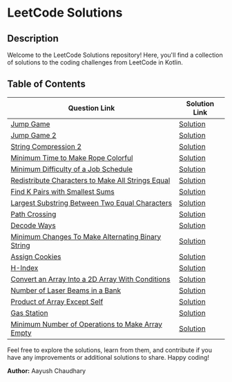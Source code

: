 # LeetCode Solutions

## Description

Welcome to the LeetCode Solutions repository! Here, you'll find a collection of solutions to the coding challenges from
LeetCode in Kotlin.

## Table of Contents

| Question Link                                                                                                                        | Solution Link                                                                                                                        |
|--------------------------------------------------------------------------------------------------------------------------------------|--------------------------------------------------------------------------------------------------------------------------------------|
| [Jump Game](https://leetcode.com/problems/jump-game/)                                                                                | [Solution](https://github.com/thearchetypee/LeetCodeSolutions/blob/main/src/December/JumpGame.kt)                                    |
| [Jump Game 2](https://leetcode.com/problems/jump-game-ii)                                                                            | [Solution](https://github.com/thearchetypee/LeetCodeSolutions/blob/main/src/December/JumpGame2.kt)                                   |
| [String Compression 2](https://leetcode.com/problems/string-compression-ii)                                                          | [Solution](https://github.com/thearchetypee/LeetCodeSolutions/blob/main/src/December/StringCompression2.kt)                          |
| [Minimum Time to Make Rope Colorful](https://leetcode.com/problems/minimum-time-to-make-rope-colorful)                               | [Solution](https://github.com/thearchetypee/LeetCodeSolutions/blob/main/src/December/MinimumTimeToMakeRopeColorFul.kt)               |
| [Minimum Difficulty of a Job Schedule](https://leetcode.com/problems/minimum-difficulty-of-a-job-schedule)                           | [Solution](https://github.com/thearchetypee/LeetCodeSolutions/blob/main/src/December/MinimumDiffOfAJobSchedule.kt)                   |
| [Redistribute Characters to Make All Strings Equal](https://leetcode.com/problems/redistribute-characters-to-make-all-strings-equal) | [Solution](https://github.com/thearchetypee/LeetCodeSolutions/blob/main/src/December/RedistributeCharacterstoMakeAllStringsEqual.kt) |
| [Find K Pairs with Smallest Sums](https://leetcode.com/problems/find-k-pairs-with-smallest-sums)                                     | [Solution](https://github.com/thearchetypee/LeetCodeSolutions/blob/main/src/December/KthSmallestPair.kt)                             |
| [Largest Substring Between Two Equal Characters](https://leetcode.com/problems/largest-substring-between-two-equal-characters)       | [Solution](https://github.com/thearchetypee/LeetCodeSolutions/blob/main/src/December/MaxLengthBetweenEqualCharacters.kt)             |
| [Path Crossing](https://leetcode.com/problems/path-crossing)                                                                         | [Solution](https://github.com/thearchetypee/LeetCodeSolutions/blob/main/src/December/PathCrossing.kt)                                |
| [Decode Ways](https://leetcode.com/problems/decode-ways/)                                                                            | [Solution](https://github.com/thearchetypee/LeetCodeSolutions/blob/main/src/December/NumDecoding.kt)                                 |
| [Minimum Changes To Make Alternating Binary String](https://leetcode.com/problems/minimum-changes-to-make-alternating-binary-string) | [Solution](https://github.com/thearchetypee/LeetCodeSolutions/blob/main/src/December/MinOperations.kt)                               |
| [Assign Cookies](https://leetcode.com/problems/assign-cookies)                                                                       | [Solution](https://github.com/thearchetypee/LeetCodeSolutions/blob/main/src/January/AssignCookies.kt)                                |
| [H-Index](https://leetcode.com/problems/h-index)                                                                                     | [Solution](https://github.com/thearchetypee/LeetCodeSolutions/blob/main/src/January/HIndex.kt)                                       |
| [Convert an Array Into a 2D Array With Conditions](https://leetcode.com/problems/convert-an-array-into-a-2d-array-with-conditions)   | [Solution](https://github.com/thearchetypee/LeetCodeSolutions/blob/main/src/January/ConvertanArrayIntoa2DArrayWithConditions.kt)     |
| [Number of Laser Beams in a Bank](https://leetcode.com/problems/number-of-laser-beams-in-a-bank)                                     | [Solution](https://github.com/thearchetypee/LeetCodeSolutions/blob/main/src/January/NumberOfBeamsInABank.kt)                         |
| [Product of Array Except Self](https://leetcode.com/problems/product-of-array-except-self)                                           | [Solution](https://github.com/thearchetypee/LeetCodeSolutions/blob/main/src/January/ProductofArrayExceptSelf.kt)                     |
| [Gas Station](https://leetcode.com/problems/gas-station)                                                                             | [Solution](https://github.com/thearchetypee/LeetCodeSolutions/blob/main/src/January/GasStation.kt)                                   |
| [Minimum Number of Operations to Make Array Empty](https://leetcode.com/problems/minimum-number-of-operations-to-make-array-empty)                                     | [Solution](https://github.com/thearchetypee/LeetCodeSolutions/blob/main/src/January/MinimumNumberofOperationstoMakeArrayEmpty.kt)                         |

Feel free to explore the solutions, learn from them, and contribute if you have any improvements or additional solutions
to share. Happy coding!

**Author:** Aayush Chaudhary
